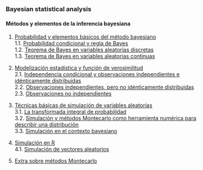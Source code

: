 ### Bayesian statistical analysis

  
#### Métodos y elementos de la inferencia bayesiana
  
1. [Probabilidad y elementos básicos del método bayesiano](00_methods_and_elements/01_Probabilidad_y_elementos_basicos.md)  
1.1. [Probabilidad condicional y regla de Bayes](00_methods_and_elements/02_Probabilidad_condicional_y_regla_de_Bayes.md)  
1.2. [Teorema de Bayes en variables aleatorias discretas](00_Probability_and_basics_elements/03_Bayes_variables_aleatorias_discretas.md)  
1.3. [Teorema de Bayes en variables aleatorias continuas](00_Probability_and_basics_elements/04_Bayes_variables_continuas.md)  
  
1. [Modelización estadística y función de verosimilitud](01_Statistical_modeling_likelihood_function/01_Statical_modeling_likehood_function.md)  
2.1. [Independencia condicional y observaciones independientes e idénticamente distribuidas](01_Statistical_modeling_likelihood_function/02_Conditional_Independence_and_Independent_Identically_Distributed_Observations.md)  
2.2. [Observaciones independientes, pero no idénticamente distribuidas](01_Statistical_modeling_likelihood_function/03_Independent_Observations%20_not_%20Identically_distributed.md)  
2.3. [Observaciones no independientes](01_Statistical_modeling_likelihood_function/04_Non_Independent_Observations.md)  
  
1. [Técnicas básicas de simulación de variables aleatorias](02_random_variable_simulation_techniques/01_random_variable_simulation_techniques.md)  
3.1. [La transformada integral de probabilidad](02_random_variable_simulation_techniques/02_integral_probability_transform.md)  
3.2. [Simulación y métodos Montecarlo como herramienta numérica para describir una distribución](02_random_variable_simulation_techniques/03_simulation_and_monte_carlo_methods.md)  
3.3. [Simulación en el contexto bayesiano](02_random_variable_simulation_techniques/04_Simulation_in_the_Bayesian_context.md)  

1. [Simulación en R](03_Simulation_in_R/01_Simulation_in_R.md)  
4.1. [Simulación de vectores aleatorios](03_Simulation_in_R/02_Random_Vector_Simulation.md)  
  
1. [Extra sobre métodos Montecarlo](#)  
